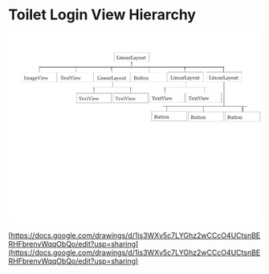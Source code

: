 # Toilet Login View Hierarchy

![](../../.gitbook/assets/toilet-login-view-hierarchy.jpg)

[https://docs.google.com/drawings/d/1is3WXv5c7LYGhz2wCCcO4UCtsnBERHFbrenvWqqObQo/edit?usp=sharing](https://docs.google.com/drawings/d/1is3WXv5c7LYGhz2wCCcO4UCtsnBERHFbrenvWqqObQo/edit?usp=sharing)

